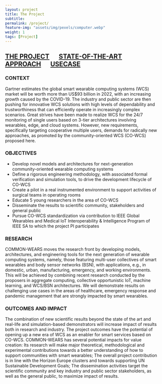 ```yaml
---
layout: project
title: The Project
subtitle:   
permalink: /project/
feature-img: "assets/img/pexels/computer.webp"
weight: 1
tags: [Project]
---
```

## [THE PROJECT](https://common-wears.github.io/2022/project/) &emsp; [STATE-OF-THE-ART](https://common-wears.github.io/2022/project/state-of-the-art/) &emsp; [APPROACH](https://common-wears.github.io/2022/project/approach/) &emsp; [USECASE](https://common-wears.github.io/2022/project/usecase/)  

### CONTEXT
Gartner estimates the global smart wearable computing systems (WCS) market will be worth more than US$93 billion in 2022, with an increasing growth caused by the COVID-19. The industry and public sector are then pushing for innovative WCS solutions with high levels of dependability and trustworthiness that can efficiently operate in increasingly complex scenarios. Great strives have been made to realize WCS for the 24/7 monitoring of single users based on 3-tier architectures involving wearables, edge, and cloud systems. However, new requirements, specifically targeting cooperative multiple users, demands for radically new approaches, as promoted by the community-oriented WCS (CO-WCS) proposed here.  

### OBJECTIVES
  - Develop novel models and architectures for next-generation community-oriented wearable computing systems  
  - Define a rigorous engineering methodology, with associated formal verification and simulation tools, to drive the development lifecycle of CO-WCS
  - Create a pilot in a real instrumented environment to support activities of surgical teams in operating rooms
  - Educate 5 young researchers in the area of CO-WCS
  - Disseminate the results to scientific community, stakeholders and general public
  - Pursue CO-WCS standardization via contribution to IEEE Global Wearables and Medical IoT Interoperability & Intelligence Program of IEEE SA to which the project PI participates  

### RESEARCH
COMMON-WEARS moves the research front by developing models, architectures, and engineering tools for the next generation of wearable computing systems, namely, those featuring multi-user collectives of smart wearables and body sensor networks (BSN), with applications, e.g., in domestic, urban, manufacturing, emergency, and working environments. This will be achieved by combining recent research conducted by the proposers in aggregate computing, collective opportunistic IoT, machine learning, and WCS/BSN architectures. We will demonstrate results on challenging use cases in the areas of healthcare, emergency response and pandemic management that are strongly impacted by smart wearables.

### OUTCOMES AND IMPACT
The combination of new scientific results beyond the state of the art and real-life and simulation-based demonstrators will increase impact of results both in research and industry. The project outcomes have the potential of opening up a new era of WCS as an enabler for smart services based on CO-WCS. COMMON-WEARS has several potential impacts for value creation: Its research will make major theoretical, methodological and experimental contributions towards a better understanding of how to support communities with smart wearables; The overall project contribution is in line with the Horizon Europe clusters and towards supporting UN Sustainable Development Goals; The dissemination activities target the scientific community and key industry and public sector stakeholders, as well as the general public, to maximize impact of results.
